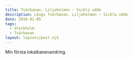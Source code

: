 ```yaml
---
title: Tvärbanan, Liljeholmen - Sickla udde
description: Längs Tvärbanan, Liljeholmen – Sickla udde
date: 2016-01-05 
tags:
  - Stockholm
  - Tvärbanan
layout: layouts/post.njk
---
```

Min första lokalbanevandring.
